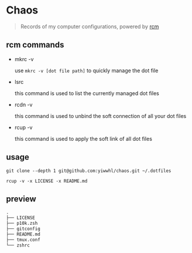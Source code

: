 # Chaos

> Records of my computer configurations, powered by [rcm](https://github.com/thoughtbot/rcm)

## rcm commands

- mkrc -v

  use `mkrc -v [dot file path]` to quickly manage the dot file

- lsrc

  this command is used to list the currently managed dot files

- rcdn -v

  this command is used to unbind the soft connection of all your dot files

- rcup -v

  this command is used to apply the soft link of all dot files

## usage

```
git clone --depth 1 git@github.com:yiwwhl/chaos.git ~/.dotfiles

rcup -v -x LICENSE -x README.md
```

## preview

```md
.
├── LICENSE
├── p10k.zsh
├── gitconfig
├── README.md
├── tmux.conf
└── zshrc
```

